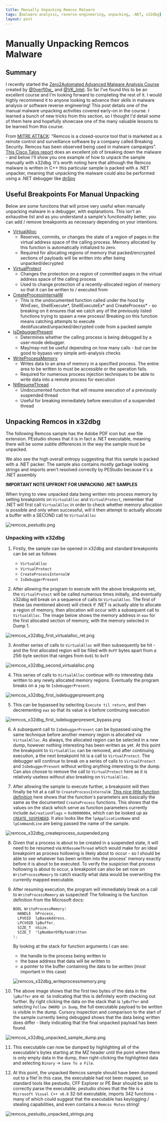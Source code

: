 ```yaml
---
title: Manually Unpacking Remcos Malware
tags: [malware-analysis, reverse-engineering, unpacking, .NET, x32dbg]
layout: post
---
```


# Manually Unpacking Remcos Malware

## Summary

I recently started the [Zero2Automated Advanced Malware Analysis Course](https://courses.zero2auto.com/adv-malware-analysis-course) created by [@0verfl0w_](https://twitter.com/0verfl0w_) and [ @VK_Intel](https://twitter.com/VK_Intel). So far I've found this to be an excellent course and I'm looking forward to completing the rest of it. I would highly recommend it to anyone looking to advance their skills in malware analysis or software reverse engineering! This post details one of the manual malware unpacking activities covered early-on in the course. I learned a bunch of new tricks from this section, so I thought I'd detail some of them here and hopefully showcase one of the many valuable lessons to be learned from this course. 

From [MITRE ATT&CK](https://attack.mitre.org/software/S0332/): "Remcos is a closed-source tool that is marketed as a remote control and surveillance software by a company called Breaking Security. Remcos has been observed being used in malware campaigns". [This Cisco Talos report](https://blog.talosintelligence.com/2018/08/picking-apart-remcos.html) does an excellent job of breaking down the malware - and below I'll show you one example of how to unpack the sample manually with x32dbg. It's worth noting here that although the Remcos malware is written in C++ this particular sample is packed with a .NET unpacker, meaning that unpacking the malware could also be performed using a .NET debugger like [dnSpy](https://github.com/dnSpy/dnSpy)

## Useful Breakpoints For Manual Unpacking

Below are some functions that will prove very useful when manually unpacking malware in a debugger, with explanations. This isn't an exhaustive list and as you understand a sample's functionality better, you can add / remove breakpoints as necessary depending on your intentions.

- [VirtualAlloc](https://docs.microsoft.com/en-us/windows/win32/api/memoryapi/nf-memoryapi-virtualalloc)
  - Reserves, commits, or changes the state of a region of pages in the virtual address space of the calling process. Memory allocated by this function is automatically initialized to zero.
  - Required for allocating regions of memory that packed/encrypted sections of payloads will be written into after being unpacked/decrypted
- [VirtualProtect](https://docs.microsoft.com/en-us/windows/win32/api/memoryapi/nf-memoryapi-virtualprotect)
  - Changes the protection on a region of committed pages in the virtual address space of the calling process
  - Used to change protection of a recently-allocated region of memory so that it can be written to / executed from
- [CreateProcessInternalW](http://a-twisted-world.blogspot.com/2008/03/createprocessinternal-function.html)
  - This is the undocumented function called under the hood by WinExec, ShellExecute*, ShellExecuteEx* and CreateProcess* - so breaking on it ensures that we catch any of the previously listed functions trying to spawn a new process! Breaking on this function means catching attempts to execute deobfuscated/unpacked/decrypted code from a packed sample
- [IsDebuggerPresent](https://docs.microsoft.com/en-us/windows/win32/api/debugapi/nf-debugapi-isdebuggerpresent)
  - Determines whether the calling process is being debugged by a user-mode debugger.
  - May/may-not be useful depending on how many calls - but can be good to bypass very simple anti-analysis checks
- [WriteProcessMemory](https://docs.microsoft.com/en-us/windows/win32/api/memoryapi/nf-memoryapi-writeprocessmemory) 
  - Writes data to an area of memory in a specified process. The entire area to be written to must be accessible or the operation fails.
  - Required for numerous process injection techniques to be able to write data into a remote process for execution
- [NtResumeThread](https://ntopcode.wordpress.com/2018/01/16/anatomy-of-the-thread-suspension-mechanism-in-windows-windows-internals/)
  - Undocumented function that will resume execution of a previously suspended thread
  - Useful for breaking immediately before execution of a suspended thread


## Unpacking Remcos in x32dbg

The following Remcos sample has the Adobe PDF icon but .exe file extension. PEstudio shows that it is in fact a .NET executable, meaning there will be some subtle differences in the way the sample must be unpacked.

We also see the high overall entropy suggesting that this sample is packed with a .NET packer. The sample also contains mostly garbage looking strings and imports aren't resolved correctly by PEStudio because it's a .NET assembly

**IMPORTANT NOTE UPFRONT FOR UNPACKING .NET SAMPLES**

When trying to view unpacked data being written into process memory by setting breakpoints on `VirtualAlloc` and `VirtualProtect`, remember that .NET will first call `VirtualAlloc` in order to check whether memory allocation is possible and only when successful, will it then attempt to actually allocate a buffer with a SECOND call to `VirtualAlloc`

![remcos_pestudio.png](/assets/img/remcos/remcos_pestudio.png)

### Unpacking with x32dbg

1. Firstly, the sample can be opened in x32dbg and standard breakpoints can be set as follows
    - `VirtualAlloc`
    - `VirtualProtect`
    - `CreateProcessInternalW`
    - `IsDebuggerPresent`

2. After allowing the program to execute with the above breakpoints set, the `VirtualProtect` will be called numerous times initially, and eventually x32dbg will break on a sequence of calls to `VirtualAlloc`. The first of these (as mentioned above) will check if .NET is actually able to allocate a region of memory, then allocation will occur with a subsequent call to `VirtualAlloc`. The image below shows the memory address in `eax` for the first allocated section of memory, with the memory selected in Dump 1.

![remcos_x32dbg_first_virtualalloc_ret.png](..//assets/img/remcos/remcos_x32dbg_first_virtualalloc_ret.png)

3. Another series of calls to `VirtualAlloc` will then subsequently be hit - and the first allocated region will be filled with `0xFF` bytes apart from a 256-byte section that ranges from `0x01` to `0xFF`

![remcos_x32dbg_second_virtualalloc.png](/assets/img/remcos/remcos_x32dbg_second_virtualalloc.png)

4. This series of calls to `VirtualAlloc` continue with no interesting data written to any newly allocated memory regions. Eventually the program breaks on a `jmp` to `IsDebuggerPresent`.

![remcos_x32dbg_first_isdebuggerpresent.png](/assets/img/remcos/remcos_x32dbg_first_isdebuggerpresent.png)

5. This can be bypassed by selecting `Execute til return`, and then decrementing `eax` so that its value is `0` before continuing execution

![remcos_x32dbg_first_isdebuggerpresent_bypass.png](/assets/img/remcos/remcos_x32dbg_first_isdebuggerpresent_bypass.png)

6. A subsequent call to `IsDebuggerPresent` can be bypassed using the same technique before another memory region is allocated via `VirtualAlloc`. As always, the allocated region can be selected in a new dump, however nothing interesting has been written as yet. At this point the breakpoint to `VirtualAlloc` can be removed, and after continuing execution, a the next breakpoint hit is a call to `VirtualProtect`. The debugger will continue to break on a series of calls to `VirtualProtect` and `IsDebuggerPresent` without writing anything interesting to the dump. Can also choose to remove the call to `VirtualProtect` here as it is relatively useless without also breaking on `VirtualAlloc`.

7. After allowing the sample to execute further, a breakpoint will then finally be hit at a call to `CreateProcessInternalW`. [This nice little function definition](https://github.com/hasherezade/demos/blob/master/inject_shellcode/src/kernel32_undoc.h) here shows that the function's parameters are basically the same as the documented `CreateProcess` functions. This shows that the values on the stack which serve as function parameters currently include `dwCreationFlags` = `0x00000004`, which can be looked up as [`CREATE_SUSPENDED`](https://docs.microsoft.com/en-us/windows/win32/procthread/process-creation-flags). It also looks like the `lpApplicationName` and `lpCommandLine` are being passed the name of the sample.

![remcos_x32dbg_createprocess_suspended.png](/assets/img/remcos/remcos_x32dbg_createprocess_suspended.png)

8. Given that a process is about to be created in a suspended state, it will need to be resumed via `NtResumeThread` which would make for an ideal breakpoint as process hollowing is likely about to occur - so I should be able to see whatever has been written into the process' memory exactly before it is about to be executed. To verify the suspicion that process hollowing is about to occur, a breakpoint can also be set now on `WriteProcessMemory` to catch exactly what data would be overwriting the currently mapped executable.

9. After resuming execution, the program will immediately break on a call to `WriteProcessMemory` as suspected! The following is the function definition from the Microsoft docs:
    ```c++
    BOOL WriteProcessMemory(
      HANDLE  hProcess,
      LPVOID  lpBaseAddress,
      LPCVOID lpBuffer,
      SIZE_T  nSize,
      SIZE_T  *lpNumberOfBytesWritten
    );
    ```
    By looking at the stack for function arguments I can see:
      - the handle to the process being written to 
      - the base address that data will be written to 
      - a pointer to the buffer containing the data to be written (most important in this case)

    ![remcos_x32dbg_writeprocessmemory.png](/assets/img/remcos/remcos_x32dbg_writeprocessmemory.png)

10. The above image shows that the first two bytes of the data in the `lpBuffer` are `4D 5A` indicating that this is definitely worth checking out further. By right clicking the data on the stack that is `lpBuffer` and selecting `Follow DWORD in Dump`, the full executable payload to be written is visible in the dump. Cursory inspection and comparison to the start of the sample currently being debugged shows that the data being written does differ - likely indicating that the final unpacked payload has been found. 

![remcos_x32dbg_unpacked_sample_dump.png](/assets/img/remcos/remcos_x32dbg_unpacked_sample_dump.png)

11. This executable can now be dumped by highlighting all of the executable's bytes starting at the MZ header until the point where there is only empty data in the dump, then right-clicking the highlighted data and selecting `Binary` -> `Save To a File`.

12. At this point, the unpacked Remcos sample should have been dumped out to a file! In this case, the executable had not been mapped, so standard tools like pestudio, CFF Explorer or PE Bear should be able to correctly parse the executable. pestudio shows that the file is a `Microsoft Visual C++ v6.0` 32-bit executable, imports 342 functions - many of which could suggest that the executable has keylogging / stealing capabilities, and even contains a `Remcos Mutex` string!

![remcos_pestudio_unpacked_strings.png](/assets/img/remcos/remcos_pestudio_unpacked_strings.png)